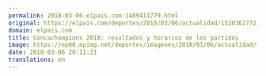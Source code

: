 ```yaml
---
permalink: 2018-03-06-elpais.com-1489411779.html
original: https://elpais.com/deportes/2018/03/06/actualidad/1520362772_285040.html#?ref=rss&format=simple&link=link
domain: elpais.com
title: Concachampions 2018: resultados y horarios de los partidos
image: https://ep00.epimg.net/deportes/imagenes/2018/03/06/actualidad/1520362772_285040_1520363173_rrss_normal.jpg
date: 2018-03-06 20:11:21
translations: en
---
```


